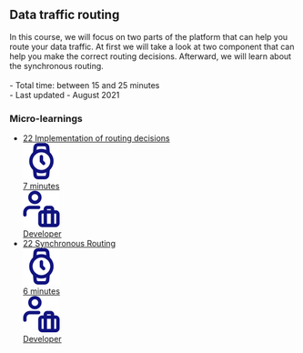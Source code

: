 <div class="ez-academy">
	<div class="ez-academy__body">
		<main class="master">
	<h2 class="title">Data traffic routing</h2>
    <p>
       In this course, we will focus on two parts of the platform that can help you route your data traffic. At first we will take a look at two component that can help you make the correct routing decisions. Afterward, we will learn about the synchronous routing.
        </br></br>
        - Total time: between 15 and 25 minutes
        </br>
        - Last updated - August 2021
    </p>
    <h3 class="title">Micro-learnings</h3>
    <ul class="strip-container">
    <li class="strip">
            <a href="../../docs/microlearning/intermediate-data-traffic-routing-implementation-of-routing-decisions" class="strip__link">
            <label for="" class="strip__label">
                <span>22</span>
                Implementation of routing decisions
            </label>
            <div class="strip__attribute">
                <img class="strip__attribute-icon strip__attribute-icon--duration" src="../../img/microlearning/academy_index/icon-duration32.svg"/>
                <div class="strip__attribute-label">7 minutes</div>
            </div>
            <div class="strip__attribute">
                <img class="strip__attribute-icon strip__attribute-icon--roles" src="../../img/microlearning/academy_index/icon-roles32.svg"/>
                <div class="strip__attribute-label">Developer</div>
            </div>
        </a>
        </li>    
        <li class="strip">
            <a href="../../docs/microlearning/intermediate-data-traffic-routing-synchronous-routing" class="strip__link">
            <label for="" class="strip__label">
                <span>22</span>
                Synchronous Routing
            </label>
            <div class="strip__attribute">
                <img class="strip__attribute-icon strip__attribute-icon--duration" src="../../img/microlearning/academy_index/icon-duration32.svg"/>
                <div class="strip__attribute-label">6 minutes</div>
            </div>
            <div class="strip__attribute">
                <img class="strip__attribute-icon strip__attribute-icon--roles" src="../../img/microlearning/academy_index/icon-roles32.svg"/>
                <div class="strip__attribute-label">Developer</div>
            </div>
        </a>
        </li>
    </ul>
    </main>
    </div>
</div>